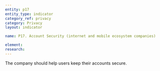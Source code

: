 ```yaml
---
entity: p17
entity_type: indicator
category_ref: privacy
category: Privacy
layout: indicator

name: P17. Account Security (internet and mobile ecosystem companies)

element:
research:
---
```

The company should help users keep their accounts secure.